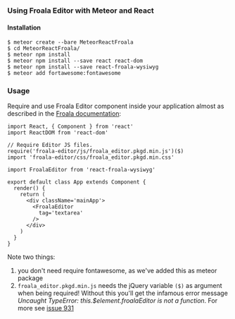 
### Using Froala Editor with Meteor and React

#### Installation

    $ meteor create --bare MeteorReactFroala
    $ cd MeteorReactFroala/
    $ meteor npm install
    $ meteor npm install --save react react-dom
    $ meteor npm install --save react-froala-wysiwyg
    $ meteor add fortawesome:fontawesome

### Usage

Require and use Froala Editor component inside your application almost as described in the <a href="https://www.froala.com/wysiwyg-editor/docs/framework-plugins/react">Froala documentation</a>:

	import React, { Component } from 'react'
	import ReactDOM from 'react-dom'
	
	// Require Editor JS files.
	require('froala-editor/js/froala_editor.pkgd.min.js')($)
	import 'froala-editor/css/froala_editor.pkgd.min.css'
	
	import FroalaEditor from 'react-froala-wysiwyg'
	
	export default class App extends Component {
	  render() {
   		return (
      	  <div className='mainApp'>
            <FroalaEditor
              tag='textarea'
            />
      	  </div>
    	)   
  	  }
	}

Note two things:

1. you don't need require fontawesome, as we've added this as meteor package
2. `froala_editor.pkgd.min.js` needs the jQuery variable `($)` as argument when being required! Without this you'll get the infamous error message _Uncaught TypeError: this.$element.froalaEditor is not a function_. For more see <a href="https://github.com/froala/wysiwyg-editor/issues/931">issue 931</a>
